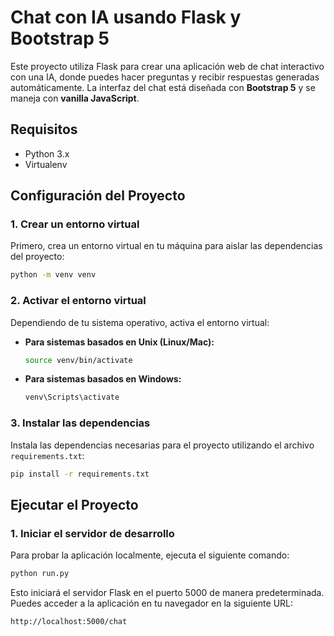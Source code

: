 
# Chat con IA usando Flask y Bootstrap 5

Este proyecto utiliza Flask para crear una aplicación web de chat interactivo con una IA, donde puedes hacer preguntas y recibir respuestas generadas automáticamente. La interfaz del chat está diseñada con **Bootstrap 5** y se maneja con **vanilla JavaScript**.

## Requisitos

- Python 3.x
- Virtualenv

## Configuración del Proyecto

### 1. Crear un entorno virtual

Primero, crea un entorno virtual en tu máquina para aislar las dependencias del proyecto:

```bash
python -m venv venv
```

### 2. Activar el entorno virtual

Dependiendo de tu sistema operativo, activa el entorno virtual:

- **Para sistemas basados en Unix (Linux/Mac):**

  ```bash
  source venv/bin/activate
  ```

- **Para sistemas basados en Windows:**

  ```bash
  venv\Scripts\activate
  ```

### 3. Instalar las dependencias

Instala las dependencias necesarias para el proyecto utilizando el archivo `requirements.txt`:

```bash
pip install -r requirements.txt
```

## Ejecutar el Proyecto

### 1. Iniciar el servidor de desarrollo

Para probar la aplicación localmente, ejecuta el siguiente comando:

```bash
python run.py
```

Esto iniciará el servidor Flask en el puerto 5000 de manera predeterminada. Puedes acceder a la aplicación en tu navegador en la siguiente URL:

```
http://localhost:5000/chat
```


